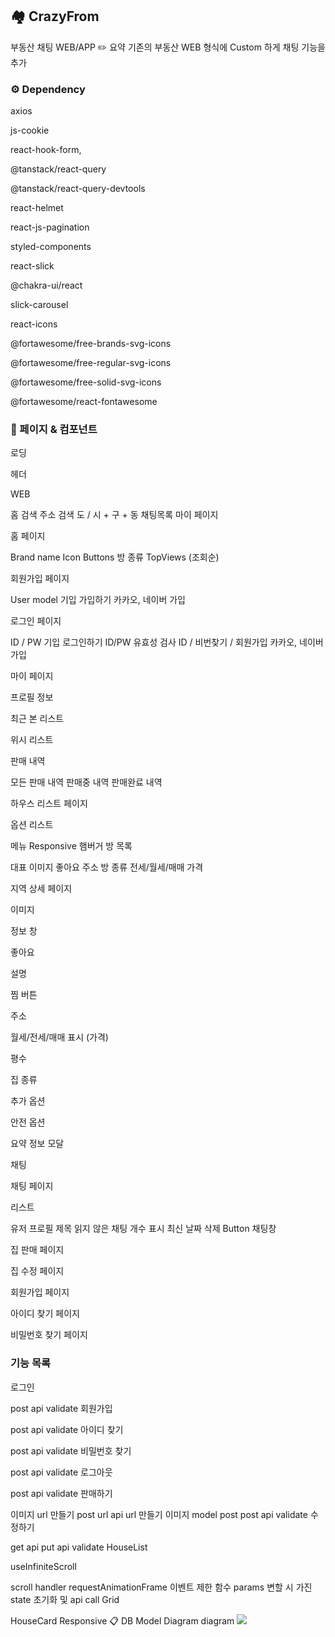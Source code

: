 ## 🏘️ CrazyFrom
부동산 채팅 WEB/APP
✏️ 요약
기존의 부동산 WEB 형식에 Custom 하게 채팅 기능을 추가

### ⚙️ Dependency

axios

js-cookie

react-hook-form,

@tanstack/react-query

@tanstack/react-query-devtools

react-helmet

react-js-pagination

styled-components

react-slick

@chakra-ui/react

slick-carousel

react-icons

@fortawesome/free-brands-svg-icons

@fortawesome/free-regular-svg-icons

@fortawesome/free-solid-svg-icons

@fortawesome/react-fontawesome



### 📄 페이지 & 컴포넌트

 로딩

 헤더

 WEB

 홈
 검색
 주소 검색
 도 / 시 + 구 + 동
 채팅목록
 마이 페이지

 홈 페이지

 Brand name
 Icon Buttons
 방 종류
 TopViews (조회순)

 회원가입 페이지

 User model 기입
 가입하기
 카카오, 네이버 가입

 로그인 페이지

 ID / PW 기입
 로그인하기
 ID/PW 유효성 검사
 ID / 비번찾기 / 회원가입
 카카오, 네이버 가입

 마이 페이지

 프로필 정보

 최근 본 리스트

 위시 리스트

 판매 내역

 모든 판매 내역
 판매중 내역
 판매완료 내역

 하우스 리스트 페이지

 옵션 리스트

 메뉴
 Responsive 햄버거
 방 목록

 대표 이미지
 좋아요
 주소
 방 종류
 전세/월세/매매
 가격

 지역 상세 페이지

 이미지

 정보 창

 좋아요

 설명

 찜 버튼

 주소

 월세/전세/매매 표시 (가격)

 평수

 집 종류

 추가 옵션

 안전 옵션

 요약 정보 모달

 채팅

 채팅 페이지

 리스트

 유저 프로필
 제목
 읽지 않은 채팅 개수 표시
 최신 날짜
 삭제 Button
 채팅창

 집 판매 페이지

 집 수정 페이지

 회원가입 페이지

 아이디 찾기 페이지

 비밀번호 찾기 페이지



### 기능 목록
 로그인

 post api
 validate
 회원가입

 post api
 validate
 아이디 찾기

 post api
 validate
 비밀번호 찾기

 post api
 validate
 로그아웃

 post api
 validate
 판매하기

 이미지 url 만들기
 post url api
 url 만들기
 이미지 model post
 post api
 validate
 수정하기

 get api
 put api
 validate
 HouseList

 useInfiniteScroll

 scroll handler
 requestAnimationFrame 이벤트 제한 함수
 params 변할 시 가진 state 초기화 및 api call
 Grid

 HouseCard
 Responsive
📋 DB Model Diagram
diagram
<img src="https://media.discordapp.net/attachments/1078553548494741584/1098495585067225179/DB_.png?width=1693&height=865"/>
